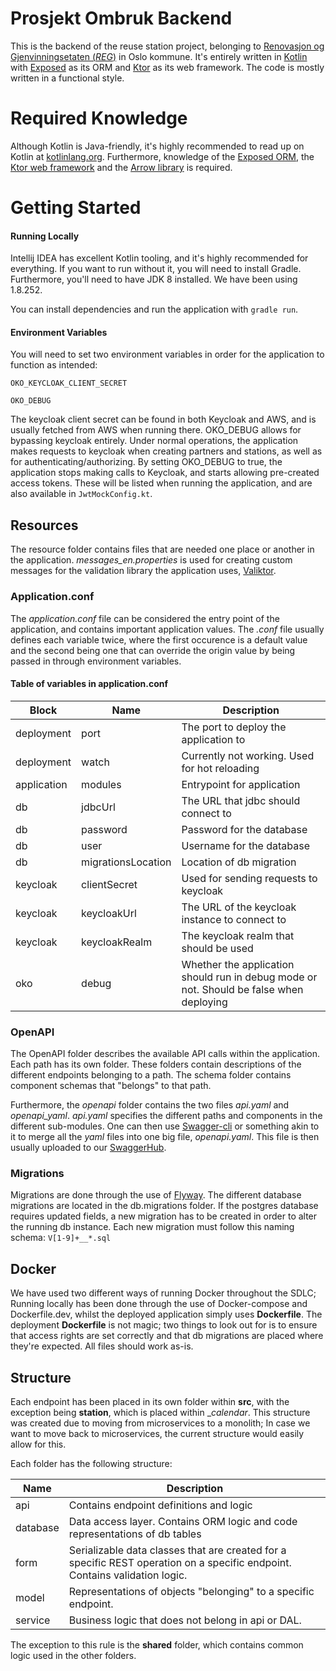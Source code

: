 # Prosjekt Ombruk Backend
This is the backend of the reuse station project, belonging to [Renovasjon og Gjenvinningsetaten (*REG*)](https://www.oslo.kommune.no/etater-foretak-og-ombud/renovasjons-og-gjenvinningsetaten/)
in Oslo kommune. It's entirely written in [Kotlin](https://kotlinlang.org/) with [Exposed]() as its ORM and [Ktor]() as its web framework.
The code is mostly written in a functional style. 

# Required Knowledge
Although Kotlin is Java-friendly, it's highly recommended to read up on Kotlin at [kotlinlang.org](https://kotlinlang.org/docs/reference/).
Furthermore, knowledge of the [Exposed ORM](), the [Ktor web framework]() and the [Arrow library]() is required.

# Getting Started

#### Running Locally
Intellij IDEA has excellent Kotlin tooling, and it's highly recommended for everything.
If you want to run without it, you will need to install Gradle. Furthermore, you'll need to have JDK 8 installed.
We have been using 1.8.252.

You can install dependencies and run the application with `gradle run`.

#### Environment Variables
You will need to set two environment variables in order for the application to function
as intended:

`OKO_KEYCLOAK_CLIENT_SECRET`

`OKO_DEBUG`

The keycloak client secret can be found in both Keycloak and AWS, and is usually fetched from AWS when running there.
OKO_DEBUG allows for bypassing keycloak entirely. Under normal operations, the application makes requests to keycloak 
when creating partners and stations, as well as for authenticating/authorizing. By setting OKO_DEBUG to true, the 
application stops making calls to Keycloak, and starts allowing pre-created access tokens. These will be listed when
running the application, and are also available in `JwtMockConfig.kt`.

## Resources
The resource folder contains files that are needed one place or another in the application.
_messages_en.properties_ is used for creating custom messages for the validation library the application uses, [Valiktor]().
### Application.conf
The _application.conf_ file can be considered the entry point of the application, and contains important application 
values. The _.conf_ file usually defines each variable twice, where the first occurence is a default value
and the second being one that can override the origin value by being passed in through environment variables.

#### Table of variables in application.conf
| **Block**  | **Name**  | **Description** |
|---|---|---|
| deployment   | port  | The port to deploy the application to  | 
| deployment  | watch  | Currently not working. Used for hot reloading  |
| application  | modules  | Entrypoint for application  | 
| db  | jdbcUrl  | The URL that jdbc should connect to  | 
| db  | password  | Password for the database  | 
| db  | user  | Username for the database  | 
| db  | migrationsLocation  | Location of db migration  | 
| keycloak  | clientSecret  | Used for sending requests to keycloak  | 
| keycloak  | keycloakUrl  | The URL of the keycloak instance to connect to  |
| keycloak  | keycloakRealm  | The keycloak realm that should be used  | 
| oko | debug | Whether the application should run in debug mode or not. Should be false when deploying |

### OpenAPI
The OpenAPI folder describes the available API calls within the application. Each path has its own folder. These folders
contain descriptions of the different endpoints belonging to a path. The schema folder contains component schemas that
"belongs" to that path.

Furthermore, the _openapi_ folder contains the two files _api.yaml_ and _openapi_yaml_. 
_api.yaml_ specifies the different paths and components in the different sub-modules. One can then use
[Swagger-cli]() or something akin to it to merge all the _yaml_ files into one big file, _openapi.yaml_.
This file is then usually uploaded to our [SwaggerHub](https://app.swaggerhub.com/apis/oko8/OKO/1.0.1).

### Migrations
Migrations are done through the use of [Flyway](https://flywaydb.org).
The different database migrations are located in the db.migrations folder. If the postgres database requires updated fields,
a new migration has to be created in order to alter the running db instance. Each new migration must follow this naming schema:
`V[1-9]+__*.sql`

## Docker
We have used two different ways of running Docker throughout the SDLC; Running locally has been done through the use of
Docker-compose and Dockerfile.dev, whilst the deployed application simply uses __Dockerfile__. The deployment __Dockerfile__
is not magic; two things to look out for is to ensure that access rights are set correctly and that db migrations
are placed where they're expected. All files should work as-is.

## Structure
Each endpoint has been placed in its own folder within __src__, with the exception being __station__, which is placed
within __calendar_. This structure was created due to moving from microservices to a monolith; In case we want to move back
to microservices, the current structure would easily allow for this.

Each folder has the following structure:

| **Name** | **Description** |
|---|---|
| api | Contains endpoint definitions and logic |
| database | Data access layer. Contains ORM logic and code representations of db tables |
| form | Serializable data classes that are created for a specific REST operation on a specific endpoint. Contains validation logic. |
| model | Representations of objects "belonging" to a specific endpoint. |
| service | Business logic that does not belong in api or DAL. |

The exception to this rule is the __shared__ folder, which contains common logic used in the other folders.







